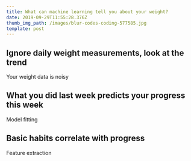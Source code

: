 ```yaml
---
title: What can machine learning tell you about your weight?
date: 2019-09-29T11:55:28.376Z
thumb_img_path: /images/blur-codes-coding-577585.jpg
template: post
---
```

## Ignore daily weight measurements, look at the trend

Your weight data is noisy

## What you did last week predicts your progress this week

Model fitting

## Basic habits correlate with progress

Feature extraction
